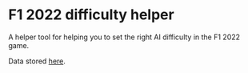 # F1 2022 difficulty helper

A helper tool for helping you to set the right AI difficulty in the F1 2022 game.

Data stored [here](./src/levels.json). 
